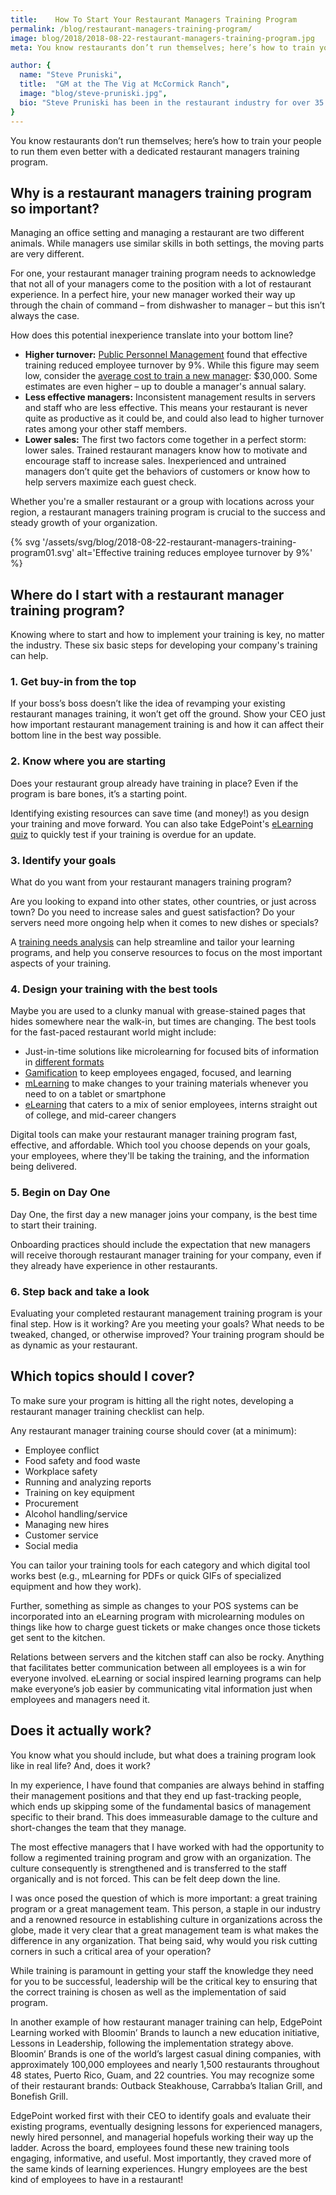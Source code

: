 ```yaml
---
title:    How To Start Your Restaurant Managers Training Program
permalink: /blog/restaurant-managers-training-program/
image: blog/2018/2018-08-22-restaurant-managers-training-program.jpg
meta: You know restaurants don’t run themselves; here’s how to train your people to run them even better with a dedicated restaurant manager training program.

author: { 
  name: "Steve Pruniski",
  title:  "GM at the The Vig at McCormick Ranch",
  image: "blog/steve-pruniski.jpg", 
  bio: "Steve Pruniski has been in the restaurant industry for over 35 years and has worked all aspects of daily operations. From dishwasher to general manager, Steve’s experience with numerous management teams has helped to mold him into a knowledgeable leader in the industry."
}
---
```


You know restaurants don’t run themselves; here’s how to train your people to run them even better with a dedicated restaurant managers training program.

## Why is a restaurant managers training program so important?

Managing an office setting and managing a restaurant are two different animals. While managers use similar skills in both settings, the moving parts are very different.

For one, your restaurant manager training program needs to acknowledge that not all of your managers come to the position with a lot of restaurant experience. In a perfect hire, your new manager worked their way up through the chain of command – from dishwasher to manager – but this isn’t always the case.

How does this potential inexperience translate into your bottom line?

* <strong>Higher turnover:</strong> [Public Personnel Management](https://journals.sagepub.com/doi/abs/10.1177/009102600603500205) found that effective training reduced employee turnover by 9%. While this figure may seem low, consider the [average cost to train a new manager](https://www.peoplekeep.com/blog/bid/312123/employee-retention-the-real-cost-of-losing-an-employee): $30,000. Some estimates are even higher – up to double a manager's annual salary.
* <strong>Less effective managers:</strong> Inconsistent management results in servers and staff who are less effective. This means your restaurant is never quite as productive as it could be, and could also lead to higher turnover rates among your other staff members.
* <strong>Lower sales:</strong> The first two factors come together in a perfect storm: lower sales. Trained restaurant managers know how to motivate and encourage staff to increase sales. Inexperienced and untrained managers don’t quite get the behaviors of customers or know how to help servers maximize each guest check.

Whether you're a smaller restaurant or a group with locations across your region, a restaurant managers training program is crucial to the success and steady growth of your organization.

{% svg '/assets/svg/blog/2018-08-22-restaurant-managers-training-program01.svg' alt='Effective training reduces employee turnover by 9%' %}

## Where do I start with a restaurant manager training program?

Knowing where to start and how to implement your training is key, no matter the industry. These six basic steps for developing your company's training can help.

### 1. Get buy-in from the top

If your boss’s boss doesn’t like the idea of revamping your existing restaurant manages training, it won’t get off the ground.
Show your CEO just how important restaurant management training is and how it can affect their bottom line in the best way possible.

### 2. Know where you are starting

Does your restaurant group already have training in place? Even if the program is bare bones, it’s a starting point.

Identifying existing resources can save time (and money!) as you design your training and move forward. You can also take EdgePoint's [eLearning quiz](/elearning-quiz/) to quickly test if your training is overdue for an update.

### 3. Identify your goals

What do you want from your restaurant managers training program?

Are you looking to expand into other states, other countries, or just across town? Do you need to increase sales and guest satisfaction? Do your servers need more ongoing help when it comes to new dishes or specials?

A [training needs analysis](/blog/training-needs-analysis/) can help streamline and tailor your learning programs, and help you conserve resources to focus on the most important aspects of your training.

### 4. Design your training with the best tools

Maybe you are used to a clunky manual with grease-stained pages that hides somewhere near the walk-in, but times are changing. The best tools for the fast-paced restaurant world might include:

* Just-in-time solutions like microlearning for focused bits of information in [different formats](/blog/types-of-microlearning/)
* [Gamification](/blog/gamification-in-elearning/) to keep employees engaged, focused, and learning 
* [mLearning](/blog/what-is-mlearning/) to make changes to your training materials whenever you need to on a tablet or smartphone
* [eLearning](/blog/advantages-of-elearning/) that caters to a mix of senior employees, interns straight out of college, and mid-career changers

Digital tools can make your restaurant manager training program fast, effective, and affordable. Which tool you choose depends on your goals, your employees, where they'll be taking the training, and the information being delivered.

### 5. Begin on Day One

Day One, the first day a new manager joins your company, is the best time to start their training.

Onboarding practices should include the expectation that new managers will receive thorough restaurant manager training for your company, even if they already have experience in other restaurants.

### 6. Step back and take a look

Evaluating your completed restaurant management training program is your final step. How is it working? Are you meeting your goals? What needs to be tweaked, changed, or otherwise improved? Your training program should be as dynamic as your restaurant.

## Which topics should I cover?

To make sure your  program is hitting all the right notes, developing a restaurant manager training checklist can help.

Any restaurant manager training course should cover (at a minimum):

* Employee conflict
* Food safety and food waste
* Workplace safety
* Running and analyzing reports
* Training on key equipment
* Procurement
* Alcohol handling/service
* Managing new hires
* Customer service
* Social media

You can tailor your training tools for each category and which digital tool works best (e.g., mLearning for PDFs or quick GIFs of specialized equipment and how they work).

Further, something as simple as changes to your POS systems can be incorporated into an eLearning program with microlearning modules on things like how to charge guest tickets or make changes once those tickets get sent to the kitchen.

Relations between servers and the kitchen staff can also be rocky. Anything that facilitates better communication between all employees is a win for everyone involved. eLearning or social inspired learning programs can help make everyone’s job easier by communicating vital information just when employees and managers need it.

## Does it actually work?

You know what you should include, but what does a training program look like in real life? And, does it work?

In my experience, I have found that companies are always behind in staffing their management positions and that they end up fast-tracking people, which ends up skipping some of the fundamental basics of management specific to their brand. This does immeasurable damage to the culture and short-changes the team that they manage.

The most effective managers that I have worked with had the opportunity to follow a regimented training program and grow with an organization. The culture consequently is strengthened and is transferred to the staff organically and is not forced. This can be felt deep down the line.

I was once posed the question of which is more important: a great training program or a great management team. This person, a staple in our industry and a renowned resource in establishing culture in organizations across the globe, made it very clear that a great management team is what makes the difference in any organization. That being said, why would you risk cutting corners in such a critical area of your operation?

While training is paramount in getting your staff the knowledge they need for you to be successful, leadership will be the critical key to ensuring that the correct training is chosen as well as the implementation of said program.

In another example of how restaurant manager training can help, EdgePoint Learning worked with Bloomin’ Brands to launch a new education initiative, Lessons in Leadership, following the implementation strategy above. Bloomin’ Brands is one of the world’s largest casual dining companies, with approximately 100,000 employees and nearly 1,500 restaurants throughout 48 states, Puerto Rico, Guam, and 22 countries. You may recognize some of their restaurant brands: Outback Steakhouse, Carrabba’s Italian Grill, and Bonefish Grill.

EdgePoint worked first with their CEO to identify goals and evaluate their existing programs, eventually designing lessons for experienced managers, newly hired personnel, and managerial hopefuls working their way up the ladder. Across the board, employees found these new training tools engaging, informative, and useful. Most importantly, they craved more of the same kinds of learning experiences. Hungry employees are the best kind of employees to have in a restaurant!
